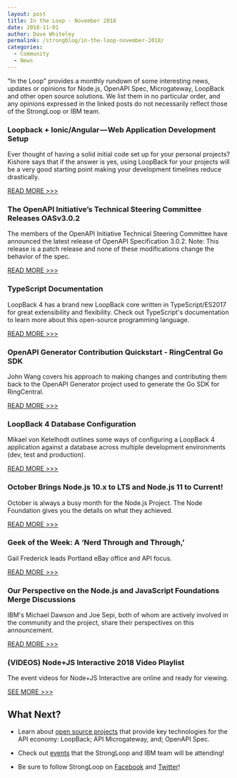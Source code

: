 ```yaml
---
layout: post
title: In the Loop - November 2018
date: 2018-11-01
author: Dave Whiteley
permalink: /strongblog/in-the-loop-november-2018/
categories:
  - Community
  - News
---
```


"In the Loop" provides a monthly rundown of some interesting news, updates or opinions for Node.js, OpenAPI Spec, Microgateway, LoopBack and other open source solutions. We list them in no particular order, and any opinions expressed in the linked posts do not necessarily reflect those of the StrongLoop or IBM team.
<!--more-->

### Loopback + Ionic/Angular — Web Application Development Setup

Ever thought of having a solid initial code set up for your personal projects? Kishore says that if the answer is yes, using LoopBack for your projects will be a very good starting point making your development timelines reduce drastically.

[READ MORE >>>](https://medium.com/@saikishoret99/loopback-ionic-angular-web-application-development-setup-830809cfc42?_branch_match_id=524992665964006092)

### The OpenAPI Initiative’s Technical Steering Committee Releases OASv3.0.2

The members of the OpenAPI Initiative Technical Steering Committee have announced the latest release of OpenAPI Specification 3.0.2. Note: This release is a patch release and none of these modifications change the behavior of the spec.

[READ MORE >>>](https://www.openapis.org/blog/2018/10/08/the-openapi-initiatives-technical-steering-committee-releases-oasv3-0-2)

### TypeScript Documentation

LoopBack 4 has a brand new LoopBack core written in TypeScript/ES2017 for great extensibility and flexibility. Check out TypeScript's documentation to learn more about this open-source programming language. 

[READ MORE >>>](https://www.typescriptlang.org/docs/home.html)

### OpenAPI Generator Contribution Quickstart - RingCentral Go SDK

John Wang covers his approach to making changes and contributing them back to the OpenAPI Generator project used to generate the Go SDK for RingCentral.

[READ MORE >>>](https://medium.com/ringcentral-developers/openapi-generator-for-go-contribution-quickstart-8cc72bf37b53)

### LoopBack 4 Database Configuration

Mikael von Ketelhodt outlines some ways of configuring a LoopBack 4 application against a database across multiple development environments (dev, test and production).

[READ MORE >>>](https://itnext.io/loopback-4-database-configuration-8f085399268)

### October Brings Node.js 10.x to LTS and Node.js 11 to Current!

October is always a busy month for the Node.js Project. The Node Foundation gives you the details on what they achieved.

[READ MORE >>>](https://medium.com/@nodejs/october-brings-node-js-10-x-to-lts-and-node-js-11-to-current-ae19f8f12b51)

### Geek of the Week: A ‘Nerd Through and Through,’ 

Gail Frederick leads Portland eBay office and API focus.

[READ MORE >>>](https://www.geekwire.com/2018/gail-frederick/)

### Our Perspective on the Node.js and JavaScript Foundations Merge Discussions

IBM's Michael Dawson and Joe Sepi, both of whom are actively involved in the community and the project, share their perspectives on this announcement.

[READ MORE >>>](https://developer.ibm.com/blogs/2018/10/23/nodejs-foundation-and-js-foundation-merger/)

### (VIDEOS) Node+JS Interactive 2018 Video Playlist

The event videos for Node+JS Interactive are online and ready for viewing.

[SEE MORE >>>](https://www.youtube.com/playlist?list=PLfMzBWSH11xaZvhv1X5Fq1H-oMdnAtG6k)

## What Next?

* Learn about [open source projects](https://strongloop.com/projects/) that provide key technologies for the API economy: LoopBack; API Microgateway, and; OpenAPI Spec. 

* Check out [events](https://strongloop.com/events/) that the StrongLoop and IBM team will be attending!

* Be sure to follow StrongLoop on [Facebook](https://www.facebook.com/strongloop/) and [Twitter](https://twitter.com/StrongLoop)!
